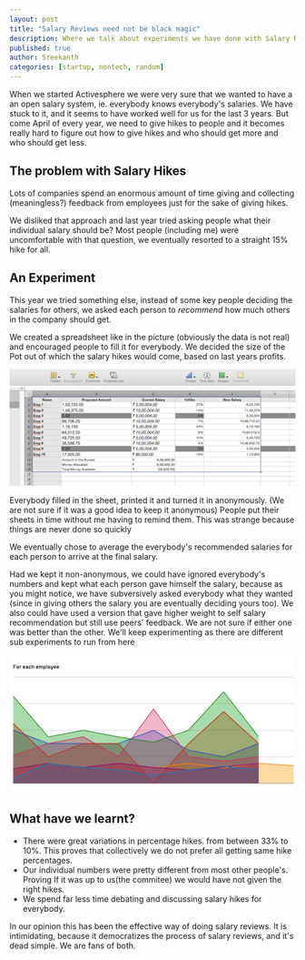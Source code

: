 ```yaml
--- 
layout: post
title: "Salary Reviews need not be black magic"
description: Where we talk about experiments we have done with Salary Reviews
published: true
author: Sreekanth
categories: [startup, nontech, random]
---
```


When we started Activesphere we were very sure that we wanted to have a an open salary system, ie. everybody knows everybody's salaries. We have stuck to it, and it seems to have worked well for us for the last 3 years.
But come April of every year, we need to give hikes to people and it becomes really hard to figure out how to give hikes and who should get more and who should get less.


## The problem with Salary Hikes

Lots of companies spend an enormous amount of time giving and collecting (meaningless?) feedback from employees just for the sake of giving hikes.

We disliked that approach and last year tried asking people what their individual salary should be? Most people (including me) were uncomfortable with that question, we eventually resorted to a straight 15% hike for all.

## An Experiment

This year we tried something else, instead of some key people deciding the salaries for others, we asked each person to _recommend_ how much others in the company should get.

We created a spreadsheet like in the picture (obviously the data is not real) and encouraged people to fill it for everybody. We decided the size of the Pot out of which the salary hikes would come, based on last years profits.

<img src="/images/salary-buckets.png" alt="Salary buckets"/>


Everybody filled in the sheet, printed it and turned it in anonymously. (We are not sure if it was a good idea to keep it anonymous) People put their sheets in time without me having to remind them. This was strange because things are never done so quickly

We eventually chose to average the everybody's recommended salaries for each person to arrive at the final salary.

Had we kept it non-anonymous, we could have ignored everybody's numbers and kept what each person gave himself the salary, because as you might notice, we have subversively asked everybody what they wanted (since in giving others the salary you are eventually deciding yours too). We also could have used a version that gave higher weight to self salary recommendation but still use peers' feedback. We are not sure if either one was better than the other. We'll keep experimenting as there are different sub experiments to run from here

<img src="/images/per-employee.png" alt="Variations"/>


## What have we learnt?


* There were great variations in percentage hikes. from between 33% to 10%. This proves that collectively we do not prefer all getting same hike percentages.
* Our individual numbers were pretty different from most other people's. Proving If it was up to us(the commitee) we would have not given the right hikes.
* We spend far less time debating and discussing salary hikes for everybody.

In our opinion this has been the effective way of doing salary reviews. It is intimidating, because it democratizes the process of salary reviews, and it's dead simple. We are fans of both.


